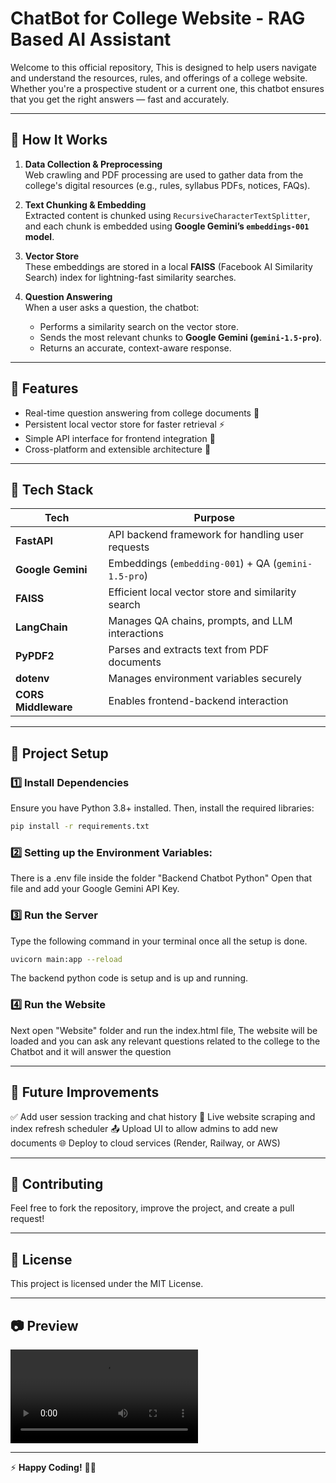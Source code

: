 # ChatBot for College Website - RAG Based AI Assistant

Welcome to this official repository, This is designed to help users navigate and understand the resources, rules, and offerings of a college website. Whether you're a prospective student or a current one, this chatbot ensures that you get the right answers — fast and accurately.

---

## 🚀 How It Works

1. **Data Collection & Preprocessing**  
   Web crawling and PDF processing are used to gather data from the college's digital resources (e.g., rules,     syllabus PDFs, notices, FAQs).

2. **Text Chunking & Embedding**  
   Extracted content is chunked using `RecursiveCharacterTextSplitter`, and each chunk is embedded using **Google Gemini’s `embeddings-001` model**.

3. **Vector Store**  
   These embeddings are stored in a local **FAISS** (Facebook AI Similarity Search) index for lightning-fast similarity searches.

4. **Question Answering**  
   When a user asks a question, the chatbot:
   - Performs a similarity search on the vector store.
   - Sends the most relevant chunks to **Google Gemini (`gemini-1.5-pro`)**.
   - Returns an accurate, context-aware response.

---

## 🚀 Features

- Real-time question answering from college documents 🧾
- Persistent local vector store for faster retrieval ⚡
- Simple API interface for frontend integration 💬
- Cross-platform and extensible architecture 🔧

---

## 🧠 Tech Stack

| Tech                | Purpose                                              |
|---------------------|---------------------------------------------------   |
| **FastAPI**         | API backend framework for handling user requests     |
| **Google Gemini**   | Embeddings (`embedding-001`) + QA (`gemini-1.5-pro`) |
| **FAISS**           | Efficient local vector store and similarity search   |
| **LangChain**       | Manages QA chains, prompts, and LLM interactions     |
| **PyPDF2**          | Parses and extracts text from PDF documents          |
| **dotenv**          | Manages environment variables securely               |
| **CORS Middleware** | Enables frontend-backend interaction                 |

---

## 📂 Project Setup


### 1️⃣ Install Dependencies

Ensure you have Python 3.8+ installed. Then, install the required libraries:

```bash
pip install -r requirements.txt
```

### 2️⃣ Setting up the Environment Variables:

There is a .env file inside the folder "Backend Chatbot Python"
Open that file and add your Google Gemini API Key.

### 3️⃣ Run the Server

Type the following command in your terminal once all the setup is done.

```bash
uvicorn main:app --reload
```
The backend python code is setup and is up and running.

### 4️⃣ Run the Website

Next open "Website" folder and run the index.html file, The website will be loaded and you can ask
any relevant questions related to the college to the Chatbot and it will answer the question

---

## 📝 Future Improvements

✅ Add user session tracking and chat history
🔄 Live website scraping and index refresh scheduler
📤 Upload UI to allow admins to add new documents
🌐 Deploy to cloud services (Render, Railway, or AWS)

---

## 🤝 Contributing

Feel free to fork the repository, improve the project, and create a pull request!

---

## 📜 License

This project is licensed under the MIT License.

---

## 📷 **Preview**

![alt text](demo.mp4)


---

⚡ **Happy Coding!** 🚗🚦

